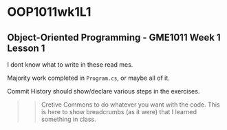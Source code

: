 # OOP1011wk1L1
## Object-Oriented Programming - GME1011 Week 1 Lesson 1

I dont know what to write in these read mes.

Majority work completed in ```Program.cs```, or maybe all of it.

Commit History should show/declare various steps in the exercises.


>> Cretive Commons to do whatever you want with the code. This is here to show breadcrumbs (as it were) that I learned something in class.
